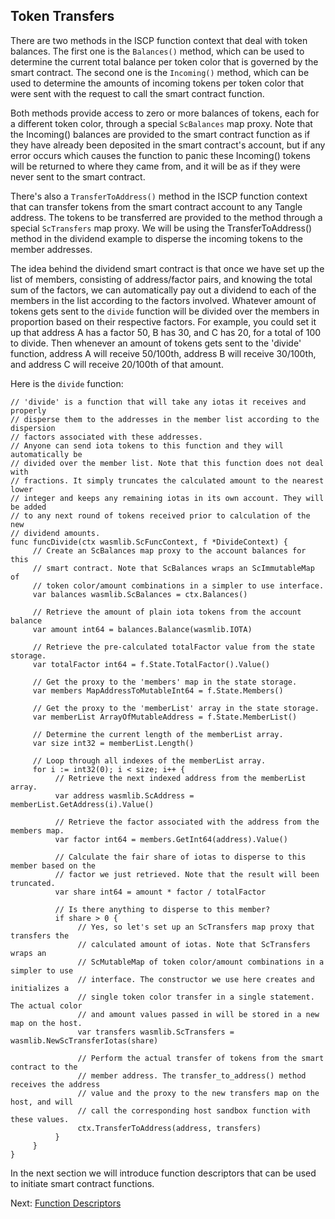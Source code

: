 ## Token Transfers

There are two methods in the ISCP function context that deal with token balances. The
first one is the `Balances()` method, which can be used to determine the current total
balance per token color that is governed by the smart contract. The second one is
the `Incoming()` method, which can be used to determine the amounts of incoming tokens per
token color that were sent with the request to call the smart contract function.

Both methods provide access to zero or more balances of tokens, each for a different token
color, through a special `ScBalances` map proxy. Note that the Incoming() balances are
provided to the smart contract function as if they have already been deposited in the
smart contract's account, but if any error occurs which causes the function to panic these
Incoming() tokens will be returned to where they came from, and it will be as if they were
never sent to the smart contract.

There's also a `TransferToAddress()` method in the ISCP function context that can
transfer tokens from the smart contract account to any Tangle address. The tokens to be
transferred are provided to the method through a special `ScTransfers` map proxy. We will
be using the TransferToAddress() method in the dividend example to disperse the incoming
tokens to the member addresses.

The idea behind the dividend smart contract is that once we have set up the list of
members, consisting of address/factor pairs, and knowing the total sum of the factors, we
can automatically pay out a dividend to each of the members in the list according to the
factors involved. Whatever amount of tokens gets sent to the `divide` function will be
divided over the members in proportion based on their respective factors. For example, you
could set it up that address A has a factor 50, B has 30, and C has 20, for a total of 100
to divide. Then whenever an amount of tokens gets sent to the 'divide' function, address A
will receive 50/100th, address B will receive 30/100th, and address C will receive
20/100th of that amount.

Here is the `divide` function:

```golang
// 'divide' is a function that will take any iotas it receives and properly
// disperse them to the addresses in the member list according to the dispersion
// factors associated with these addresses.
// Anyone can send iota tokens to this function and they will automatically be
// divided over the member list. Note that this function does not deal with
// fractions. It simply truncates the calculated amount to the nearest lower
// integer and keeps any remaining iotas in its own account. They will be added
// to any next round of tokens received prior to calculation of the new
// dividend amounts.
func funcDivide(ctx wasmlib.ScFuncContext, f *DivideContext) {
     // Create an ScBalances map proxy to the account balances for this
     // smart contract. Note that ScBalances wraps an ScImmutableMap of
     // token color/amount combinations in a simpler to use interface.
     var balances wasmlib.ScBalances = ctx.Balances()

     // Retrieve the amount of plain iota tokens from the account balance
     var amount int64 = balances.Balance(wasmlib.IOTA)

     // Retrieve the pre-calculated totalFactor value from the state storage.
     var totalFactor int64 = f.State.TotalFactor().Value()

     // Get the proxy to the 'members' map in the state storage.
     var members MapAddressToMutableInt64 = f.State.Members()

     // Get the proxy to the 'memberList' array in the state storage.
     var memberList ArrayOfMutableAddress = f.State.MemberList()

     // Determine the current length of the memberList array.
     var size int32 = memberList.Length()

     // Loop through all indexes of the memberList array.
     for i := int32(0); i < size; i++ {
          // Retrieve the next indexed address from the memberList array.
          var address wasmlib.ScAddress = memberList.GetAddress(i).Value()

          // Retrieve the factor associated with the address from the members map.
          var factor int64 = members.GetInt64(address).Value()

          // Calculate the fair share of iotas to disperse to this member based on the
          // factor we just retrieved. Note that the result will been truncated.
          var share int64 = amount * factor / totalFactor

          // Is there anything to disperse to this member?
          if share > 0 {
               // Yes, so let's set up an ScTransfers map proxy that transfers the
               // calculated amount of iotas. Note that ScTransfers wraps an
               // ScMutableMap of token color/amount combinations in a simpler to use
               // interface. The constructor we use here creates and initializes a
               // single token color transfer in a single statement. The actual color
               // and amount values passed in will be stored in a new map on the host.
               var transfers wasmlib.ScTransfers = wasmlib.NewScTransferIotas(share)

               // Perform the actual transfer of tokens from the smart contract to the
               // member address. The transfer_to_address() method receives the address
               // value and the proxy to the new transfers map on the host, and will
               // call the corresponding host sandbox function with these values.
               ctx.TransferToAddress(address, transfers)
          }
     }
}
```

In the next section we will introduce function descriptors that can be used to initiate
smart contract functions.

Next: [Function Descriptors](funcdesc.md)
